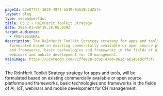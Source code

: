 ```yaml
---
pageId: 23e0772f-1039-4871-b549-9a518c2d25fe
layout: blog
type: secondperfdoc
title: D3.2 - ReInHerit Toolkit Strategy
date: 2025-01-06T18:38:08.629Z
target-audience:
  - PROFESSIONAL
description: The ReInHerit Toolkit Strategy strategy for apps and tools, will be
  formulated based on existing commercially available or open source platforms
  and frameworks, basic technologies and frameworks in the fields of AI, IoT,
  webinars and mobile development for CH management.
mainImage: https://ucarecdn.com/71ffe888-3c0d-470d-962d-ab145edcff3f/
---
```

The ReInHerit Toolkit Strategy strategy for apps and tools, will be formulated based on existing commercially available or open source platforms and frameworks, basic technologies and frameworks in the fields of AI, IoT, webinars and mobile development for CH management.